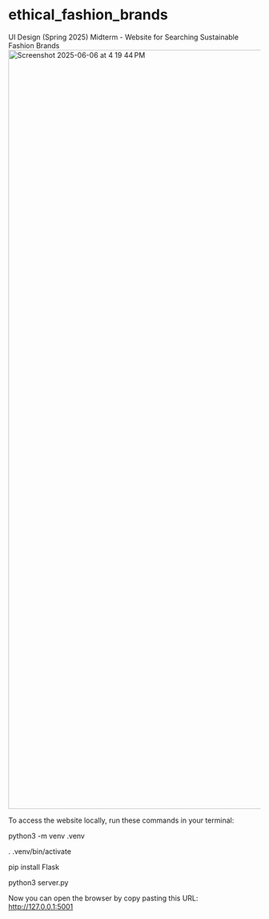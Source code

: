 # ethical_fashion_brands
UI Design (Spring 2025) Midterm - Website for Searching Sustainable Fashion Brands
<img width="1512" alt="Screenshot 2025-06-06 at 4 19 44 PM" src="https://github.com/user-attachments/assets/9307db22-6dc0-44bc-8773-9a3840e3d630" />


To access the website locally, run these commands in your terminal:

  python3 -m venv .venv

  . .venv/bin/activate

  pip install Flask

  python3 server.py

Now you can open the browser by copy pasting this URL: http://127.0.0.1:5001


